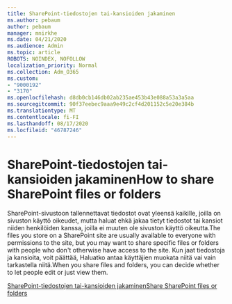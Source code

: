 ```yaml
---
title: SharePoint-tiedostojen tai-kansioiden jakaminen
ms.author: pebaum
author: pebaum
manager: mnirkhe
ms.date: 04/21/2020
ms.audience: Admin
ms.topic: article
ROBOTS: NOINDEX, NOFOLLOW
localization_priority: Normal
ms.collection: Adm_O365
ms.custom:
- "9000192"
- "3170"
ms.openlocfilehash: d8db0cb146db02ab235ae453b43e088a53a3a5aa
ms.sourcegitcommit: 90f37eebec9aaa9e49c2cf4d201152c5e20e384b
ms.translationtype: MT
ms.contentlocale: fi-FI
ms.lasthandoff: 08/17/2020
ms.locfileid: "46787246"
---
```

# <a name="how-to-share-sharepoint-files-or-folders"></a><span data-ttu-id="269e2-102">SharePoint-tiedostojen tai-kansioiden jakaminen</span><span class="sxs-lookup"><span data-stu-id="269e2-102">How to share SharePoint files or folders</span></span>

<span data-ttu-id="269e2-103">SharePoint-sivustoon tallennettavat tiedostot ovat yleensä kaikille, joilla on sivuston käyttö oikeudet, mutta haluat ehkä jakaa tietyt tiedostot tai kansiot niiden henkilöiden kanssa, joilla ei muuten ole sivuston käyttö oikeutta.</span><span class="sxs-lookup"><span data-stu-id="269e2-103">The files you store on a SharePoint site are usually available to everyone with permissions to the site, but you may want to share specific files or folders with people who don't otherwise have access to the site.</span></span> <span data-ttu-id="269e2-104">Kun jaat tiedostoja ja kansioita, voit päättää, Haluatko antaa käyttäjien muokata niitä vai vain tarkastella niitä.</span><span class="sxs-lookup"><span data-stu-id="269e2-104">When you share files and folders, you can decide whether to let people edit or just view them.</span></span>

[<span data-ttu-id="269e2-105">SharePoint-tiedostojen tai-kansioiden jakaminen</span><span class="sxs-lookup"><span data-stu-id="269e2-105">Share SharePoint files or folders</span></span>](https://support.office.com/article/1fe37332-0f9a-4719-970e-d2578da4941c)
